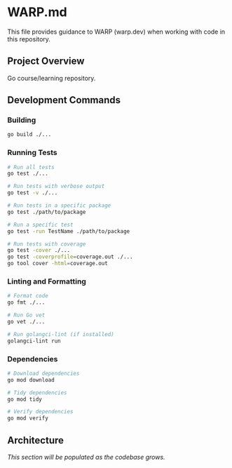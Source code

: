 # WARP.md

This file provides guidance to WARP (warp.dev) when working with code in this repository.

## Project Overview

Go course/learning repository.

## Development Commands

### Building
```bash
go build ./...
```

### Running Tests
```bash
# Run all tests
go test ./...

# Run tests with verbose output
go test -v ./...

# Run tests in a specific package
go test ./path/to/package

# Run a specific test
go test -run TestName ./path/to/package

# Run tests with coverage
go test -cover ./...
go test -coverprofile=coverage.out ./...
go tool cover -html=coverage.out
```

### Linting and Formatting
```bash
# Format code
go fmt ./...

# Run Go vet
go vet ./...

# Run golangci-lint (if installed)
golangci-lint run
```

### Dependencies
```bash
# Download dependencies
go mod download

# Tidy dependencies
go mod tidy

# Verify dependencies
go mod verify
```

## Architecture

*This section will be populated as the codebase grows.*

